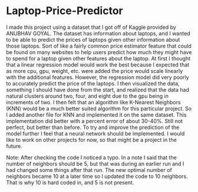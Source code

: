# Laptop-Price-Predictor
I made this project using a dataset that I got off of Kaggle provided by ANUBHAV GOYAL. The dataset has information about laptops, and I wanted to be able to predict the prices of laptops given other information about those laptops. Sort of like a fairly common price estimator feature that could be found on many websites to help users predict how much they might have to spend for a laptop given other features about the laptop. At first I thought that a linear regression model would work the best because I expected that as more cpu, gpu, weight, etc. were added the price would scale linearly with the additional features. However, the regression model did very poorly to accurately predict the price of the laptops. I then visualized the data, something I should have done from the start, and realized that the data had natural clusters around two, four, and eight due to the gpu being in increments of two. I then felt that an algorithm like K-Nearest Neighbors (KNN) would be a much better suited algorithm for this particular project. So I added another file for KNN and implemented it on the same dataset. This implementation did better with a percent error of about 30-40%. Still not perfect, but better than before. To try and improve the prediction of the model further I feel that a neural network should be implemented. I would like to work on other projects for now, so that might be a project in the future.

Note: After checking the code I noticed a typo. In a note I said that the number of neighbors should be 5, but that was during an earlier run and I had changed some things after that run. The new optimal number of neighbors became 10 at a later time so I updated the code to 10 neighbors. That is why 10 is hard coded in, and 5 is not present. 
